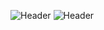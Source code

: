 ![Header](https://github.com/sshyta/sshyta/blob/main/whodatvillain.gif)
![Header](https://github.com/sshyta/sshyta/blob/main/whodatvillain.gif)

